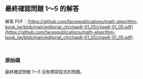 ## 最終確認問題 1～5 的解答

解答 PDF：[https://github.com/facespublications/math-algorithm-book_tw/blob/main/editorial_ch/chap6-01_05/chap6-01_05.pdf](https://github.com/facespublications/math-algorithm-book_tw/blob/main/editorial_ch/chap6-01_05/chap6-01_05.pdf)

<br />

### 原始碼

最終確認問題 1～5 沒有撰寫程式的問題。
